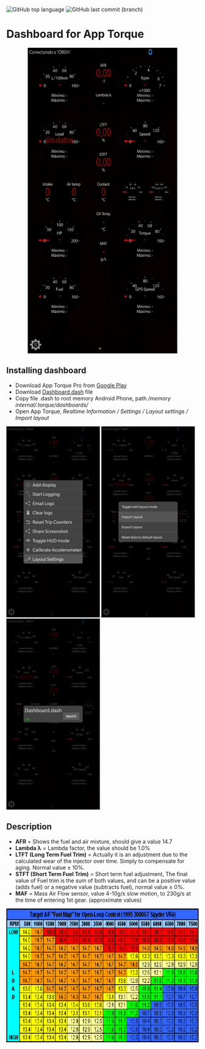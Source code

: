 ![GitHub top language](https://img.shields.io/github/languages/top/azagramac/DashboardTorque.svg) ![GitHub last commit (branch)](https://img.shields.io/github/last-commit/azagramac/DashboardTorque/master.svg)

# Dashboard for App Torque
<p align="center">
	<img src="images/screenshot.jpg" alt="JPG" height="800" />
</p>



## Installing dashboard
- Download App Torque Pro from [Google Play](https://play.google.com/store/apps/details?id=org.prowl.torque)
- Download [Dashboard.dash](https://github.com/AzagraMac/DashboardTorque/blob/master/Dashboard.dash) file
- Copy file .dash to root memory Android Phone, path */memory internal/.torque/dashboards/*
- Open App Torque, *Realtime Information / Settings / Layout settings / Import layout*

<p> 
<img src="images/001.jpg" alt="JPG 01" height="500" />
<img src="images/002.jpg" alt="JPG 02" height="500" />
<img src="images/003.jpg" alt="JPG 03" height="500" />
</p>

## Description
- **AFR** = Shows the fuel and air mixture, should give a value 14.7
- **Lambda λ** = Lambda factor, the value should be 1.0%
- **LTFT (Long Term Fuel Trim)** = Actually it is an adjustment due to the calculated wear of the injector over time. Simply to compensate for aging. Normal value ± 10%.
- **STFT (Short Term Fuel Trim)** = Short term fuel adjustment, The final value of Fuel trim is the sum of both values, and can be a positive value (adds fuel) or a negative value (subtracts fuel), normal value ± 0%.
- **MAF** = Mass Air Flow sensor, value 4-10g/s slow motion, to 230g/s at the time of entering 1st gear. (approximate values)

<p align="center">
        <img src="images/map.gif" alt="GIF" height="350" />
</p>

